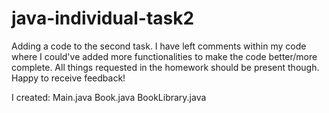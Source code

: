 # java-individual-task2

Adding a code to the second task. I have left comments within my code where I could've added more functionalities to make the code better/more complete. 
All things requested in the homework should be present though. Happy to receive feedback!

I created: 
Main.java
Book.java
BookLibrary.java
